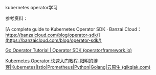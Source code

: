 kubernetes operator学习





参考资料：

[A complete guide to Kubernetes Operator SDK · Banzai Cloud：https://banzaicloud.com/blog/operator-sdk/](https://banzaicloud.com/blog/operator-sdk/)

[Go Operator Tutorial | Operator SDK (operatorframework.io)](https://sdk.operatorframework.io/docs/building-operators/golang/tutorial/)

[Kubernetes Operator 快速入门教程-阳明的博客|Kubernetes|Istio|Prometheus|Python|Golang|云原生 (qikqiak.com)](https://www.qikqiak.com/post/k8s-operator-101/)